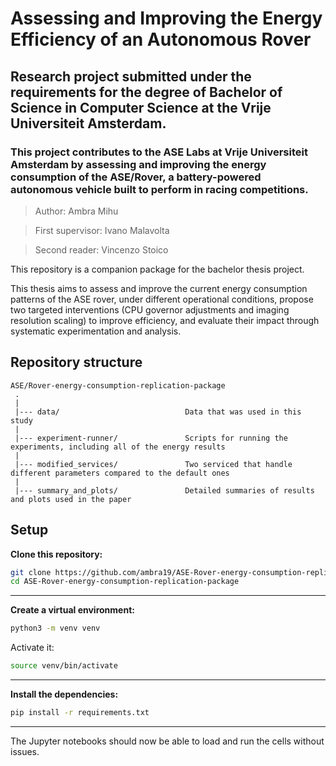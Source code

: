 # Assessing and Improving the Energy Efficiency of an Autonomous Rover

## Research project submitted under the requirements for the degree of Bachelor of Science in Computer Science at the Vrije Universiteit Amsterdam. 

### This project contributes to the ASE Labs at Vrije Universiteit Amsterdam by assessing and improving the energy consumption of the ASE/Rover, a battery-powered autonomous vehicle built to perform in racing competitions. 

> Author: Ambra Mihu 

> First supervisor: Ivano Malavolta 

> Second reader: Vincenzo Stoico 

This repository is a companion package for the bachelor thesis project.

This thesis aims to assess and improve the current energy consumption patterns of the ASE rover, under different operational conditions, propose two targeted interventions (CPU governor adjustments and imaging resolution scaling) to improve efficiency, and evaluate their impact through systematic experimentation and analysis.

## Repository structure

    ASE/Rover-energy-consumption-replication-package
     .
     |     
     |--- data/                            Data that was used in this study
     |
     |--- experiment-runner/               Scripts for running the experiments, including all of the energy results
     |
     |--- modified_services/               Two serviced that handle different parameters compared to the default ones
     |
     |--- summary_and_plots/               Detailed summaries of results and plots used in the paper


## Setup

**Clone this repository:**

```bash
git clone https://github.com/ambra19/ASE-Rover-energy-consumption-replication-package.git
cd ASE-Rover-energy-consumption-replication-package
```

---

**Create a virtual environment:**

```bash
python3 -m venv venv
```

Activate it:

```bash
source venv/bin/activate
```

---

**Install the dependencies:**

```bash
pip install -r requirements.txt
```

---

The Jupyter notebooks should now be able to load and run the cells without issues.
